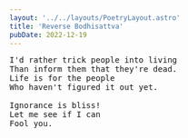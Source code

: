 ```yaml
---
layout: '../../layouts/PoetryLayout.astro'
title: 'Reverse Bodhisattva'
pubDate: 2022-12-19
---
```


<pre>
I'd rather trick people into living
Than inform them that they're dead.
Life is for the people
Who haven't figured it out yet.

Ignorance is bliss!
Let me see if I can
Fool you.
</pre>